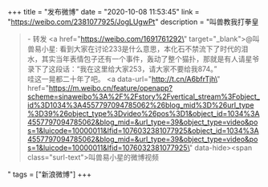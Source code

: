 +++
title = "发布微博"
date = "2020-10-08 11:53:45"
link = "https://weibo.com/2381077925/JogLUgwPt"
description = "叫兽教我打拳皇<br><blockquote> - 转发 <a href=\"https://weibo.com/1691761292\" target=\"_blank\">@叫兽易小星</a>: 看到大家在讨论233是什么意思，本化石不禁流下了时代的泪水，其实当年表情包子还有一个事件，轰动了整个猫扑，那就是有人请星爷录下了这段话：“我在这里给大家253，请大家不要给我874。”<br>哇这一晃都二十年了吧。 <a data-url=\"http://t.cn/A6bfrTjh\" href=\"https://m.weibo.cn/feature/openapp?scheme=sinaweibo%3A%2F%2Fstory%2Fvertical_stream%3Fobject_id%3D1034%3A4557797094785062%26blog_mid%3D%26url_type%3D39%26object_type%3Dvideo%26pos%3D1&object_id=1034%3A4557797094785062&blog_mid=&url_type=39&object_type=video&pos=1&luicode=10000011&lfid=1076032381077925&object_id=1034%3A4557797094785062&blog_mid=&url_type=39&object_type=video&pos=1&luicode=10000011&lfid=1076032381077925\" data-hide><span class=\"surl-text\">叫兽易小星的微博视频</span></a> </blockquote>"
tags = ["新浪微博"]
+++
